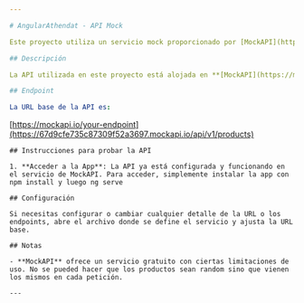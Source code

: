 ```yaml
---

# AngularAthendat - API Mock

Este proyecto utiliza un servicio mock proporcionado por [MockAPI](https://mockapi.io/) para simular una API. A continuación se detallan las instrucciones para ejecutar y probar la API.

## Descripción

La API utilizada en este proyecto está alojada en **[MockAPI](https://mockapi.io/)**. Este servicio simula una API que puede ser utilizada para hacer pruebas sin necesidad de tener un backend real.

## Endpoint

La URL base de la API es:

```
[https://mockapi.io/your-endpoint](https://67d9cfe735c87309f52a3697.mockapi.io/api/v1/products)
```
## Instrucciones para probar la API

1. **Acceder a la App**: La API ya está configurada y funcionando en el servicio de MockAPI. Para acceder, simplemente instalar la app con npm install y luego ng serve

## Configuración

Si necesitas configurar o cambiar cualquier detalle de la URL o los endpoints, abre el archivo donde se define el servicio y ajusta la URL base.

## Notas

- **MockAPI** ofrece un servicio gratuito con ciertas limitaciones de uso. No se pueded hacer que los productos sean random sino que vienen los mismos en cada petición.

---
```

